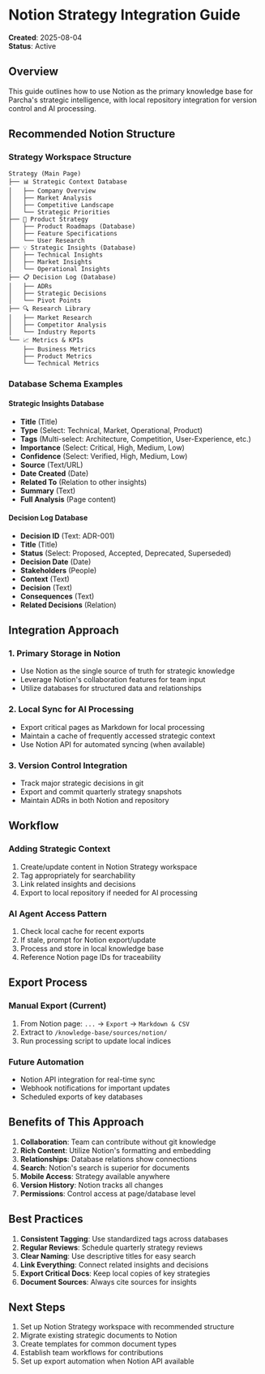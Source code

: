 # Notion Strategy Integration Guide

**Created**: 2025-08-04  
**Status**: Active  

## Overview

This guide outlines how to use Notion as the primary knowledge base for Parcha's strategic intelligence, with local repository integration for version control and AI processing.

## Recommended Notion Structure

### Strategy Workspace Structure
```
Strategy (Main Page)
├── 📊 Strategic Context Database
│   ├── Company Overview
│   ├── Market Analysis
│   ├── Competitive Landscape
│   └── Strategic Priorities
├── 🎯 Product Strategy
│   ├── Product Roadmaps (Database)
│   ├── Feature Specifications
│   └── User Research
├── 💡 Strategic Insights (Database)
│   ├── Technical Insights
│   ├── Market Insights
│   └── Operational Insights
├── 📋 Decision Log (Database)
│   ├── ADRs
│   ├── Strategic Decisions
│   └── Pivot Points
├── 🔍 Research Library
│   ├── Market Research
│   ├── Competitor Analysis
│   └── Industry Reports
└── 📈 Metrics & KPIs
    ├── Business Metrics
    ├── Product Metrics
    └── Technical Metrics
```

### Database Schema Examples

#### Strategic Insights Database
- **Title** (Title)
- **Type** (Select: Technical, Market, Operational, Product)
- **Tags** (Multi-select: Architecture, Competition, User-Experience, etc.)
- **Importance** (Select: Critical, High, Medium, Low)
- **Confidence** (Select: Verified, High, Medium, Low)
- **Source** (Text/URL)
- **Date Created** (Date)
- **Related To** (Relation to other insights)
- **Summary** (Text)
- **Full Analysis** (Page content)

#### Decision Log Database
- **Decision ID** (Text: ADR-001)
- **Title** (Title)
- **Status** (Select: Proposed, Accepted, Deprecated, Superseded)
- **Decision Date** (Date)
- **Stakeholders** (People)
- **Context** (Text)
- **Decision** (Text)
- **Consequences** (Text)
- **Related Decisions** (Relation)

## Integration Approach

### 1. Primary Storage in Notion
- Use Notion as the single source of truth for strategic knowledge
- Leverage Notion's collaboration features for team input
- Utilize databases for structured data and relationships

### 2. Local Sync for AI Processing
- Export critical pages as Markdown for local processing
- Maintain a cache of frequently accessed strategic context
- Use Notion API for automated syncing (when available)

### 3. Version Control Integration
- Track major strategic decisions in git
- Export and commit quarterly strategy snapshots
- Maintain ADRs in both Notion and repository

## Workflow

### Adding Strategic Context
1. Create/update content in Notion Strategy workspace
2. Tag appropriately for searchability
3. Link related insights and decisions
4. Export to local repository if needed for AI processing

### AI Agent Access Pattern
1. Check local cache for recent exports
2. If stale, prompt for Notion export/update
3. Process and store in local knowledge base
4. Reference Notion page IDs for traceability

## Export Process

### Manual Export (Current)
1. From Notion page: `...` → `Export` → `Markdown & CSV`
2. Extract to `/knowledge-base/sources/notion/`
3. Run processing script to update local indices

### Future Automation
- Notion API integration for real-time sync
- Webhook notifications for important updates
- Scheduled exports of key databases

## Benefits of This Approach

1. **Collaboration**: Team can contribute without git knowledge
2. **Rich Content**: Utilize Notion's formatting and embedding
3. **Relationships**: Database relations show connections
4. **Search**: Notion's search is superior for documents
5. **Mobile Access**: Strategy available anywhere
6. **Version History**: Notion tracks all changes
7. **Permissions**: Control access at page/database level

## Best Practices

1. **Consistent Tagging**: Use standardized tags across databases
2. **Regular Reviews**: Schedule quarterly strategy reviews
3. **Clear Naming**: Use descriptive titles for easy search
4. **Link Everything**: Connect related insights and decisions
5. **Export Critical Docs**: Keep local copies of key strategies
6. **Document Sources**: Always cite sources for insights

## Next Steps

1. Set up Notion Strategy workspace with recommended structure
2. Migrate existing strategic documents to Notion
3. Create templates for common document types
4. Establish team workflows for contributions
5. Set up export automation when Notion API available